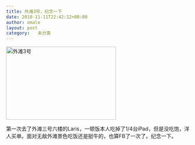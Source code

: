 ```yaml
---
title: 外滩3号，纪念一下
date: 2010-11-11T22:42:12+00:00
author: omale
layout: post
category:   未分类  
---
```

[<img alt="外滩3号" class="aligncenter size-medium wp-image-10487" height="200" src="/uploads/2010/11/IMAG0165-300x200.jpg" title="IMAG0165" width="300"  />](/uploads/2010/11/IMAG0165.jpg)

第一次去了外滩三号六楼的Laris，一顿饭本人吃掉了1/4台iPad，但是没吃饱，洋人买单。面对无敌外滩景色吃饭还是挺牛的，也算FB了一次了。纪念一下。